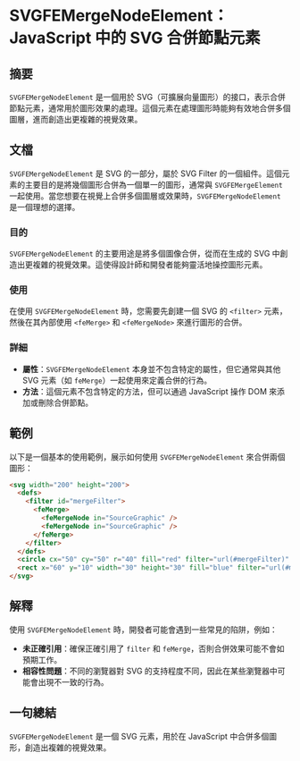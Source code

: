 <!--
Meta Description: # SVGFEMergeNodeElement：JavaScript 中的 SVG 合併節點元素 ## 摘要 `SVGFEMergeNodeElement` 是一個用於 SVG（可擴展向量圖形）的接口，表示合併節點元素，通常用於圖形效果的處理。這個元素在處理圖形時能夠有效地合併多個圖層，進而創造出更...
Meta Keywords: svg, svgfemergenodeelement, filter, femerge, javascript
-->

# SVGFEMergeNodeElement：JavaScript 中的 SVG 合併節點元素

## 摘要
`SVGFEMergeNodeElement` 是一個用於 SVG（可擴展向量圖形）的接口，表示合併節點元素，通常用於圖形效果的處理。這個元素在處理圖形時能夠有效地合併多個圖層，進而創造出更複雜的視覺效果。

## 文檔
`SVGFEMergeNodeElement` 是 SVG 的一部分，屬於 SVG Filter 的一個組件。這個元素的主要目的是將幾個圖形合併為一個單一的圖形，通常與 `SVGFEMergeElement` 一起使用。當您想要在視覺上合併多個圖層或效果時，`SVGFEMergeNodeElement` 是一個理想的選擇。

### 目的
`SVGFEMergeNodeElement` 的主要用途是將多個圖像合併，從而在生成的 SVG 中創造出更複雜的視覺效果。這使得設計師和開發者能夠靈活地操控圖形元素。

### 使用
在使用 `SVGFEMergeNodeElement` 時，您需要先創建一個 SVG 的 `<filter>` 元素，然後在其內部使用 `<feMerge>` 和 `<feMergeNode>` 來進行圖形的合併。

### 詳細
- **屬性**：`SVGFEMergeNodeElement` 本身並不包含特定的屬性，但它通常與其他 SVG 元素（如 `feMerge`）一起使用來定義合併的行為。
- **方法**：這個元素不包含特定的方法，但可以通過 JavaScript 操作 DOM 來添加或刪除合併節點。

## 範例
以下是一個基本的使用範例，展示如何使用 `SVGFEMergeNodeElement` 來合併兩個圖形：

```html
<svg width="200" height="200">
  <defs>
    <filter id="mergeFilter">
      <feMerge>
        <feMergeNode in="SourceGraphic" />
        <feMergeNode in="SourceGraphic" />
      </feMerge>
    </filter>
  </defs>
  <circle cx="50" cy="50" r="40" fill="red" filter="url(#mergeFilter)" />
  <rect x="60" y="10" width="30" height="30" fill="blue" filter="url(#mergeFilter)" />
</svg>
```

## 解釋
使用 `SVGFEMergeNodeElement` 時，開發者可能會遇到一些常見的陷阱，例如：
- **未正確引用**：確保正確引用了 `filter` 和 `feMerge`，否則合併效果可能不會如預期工作。
- **相容性問題**：不同的瀏覽器對 SVG 的支持程度不同，因此在某些瀏覽器中可能會出現不一致的行為。

## 一句總結
`SVGFEMergeNodeElement` 是一個 SVG 元素，用於在 JavaScript 中合併多個圖形，創造出複雜的視覺效果。